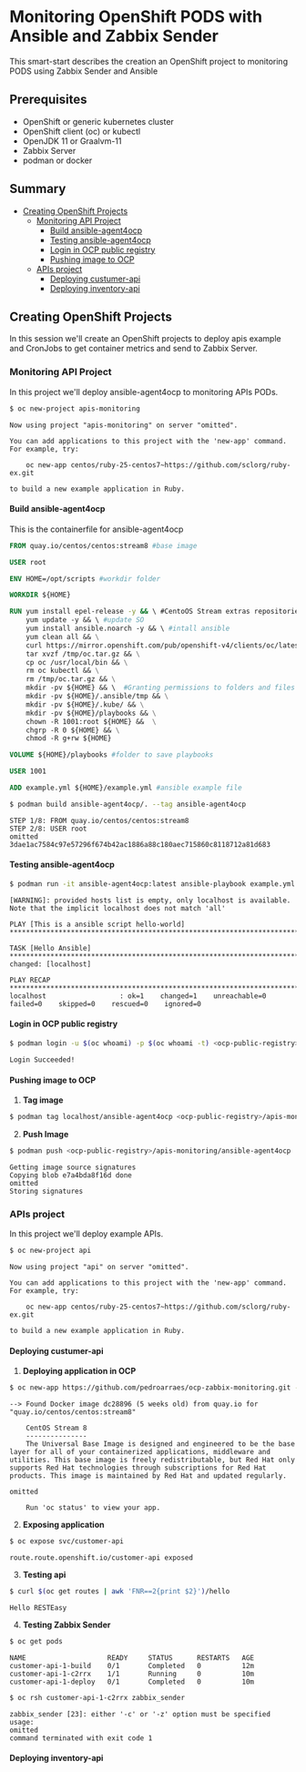 # Monitoring OpenShift PODS with Ansible and Zabbix Sender 
This smart-start describes the creation  an OpenShift project to monitoring PODS using Zabbix Sender and Ansible

## Prerequisites
* OpenShift or generic kubernetes cluster
* OpenShift client (oc) or kubectl
* OpenJDK 11 or Graalvm-11
* Zabbix Server
* podman or docker

## Summary

* [Creating OpenShift Projects](#creating-openshift-projects)
  * [Monitoring API Project](#monitoring-api-project])
    * [Build ansible-agent4ocp](#build-ansible-agent4ocp)
    * [Testing ansible-agent4ocp](#testing-ansible-agent4ocp)
    * [Login in OCP public registry](#login-in-ocp-public-registry)
    * [Pushing image to OCP](#pushing-image-to-ocp)
  * [APIs project](#apis-project)
    * [Deploying custumer-api](#deploying-custumer-api)
    * [Deploying inventory-api](#deploying-inventory-api)


## Creating OpenShift Projects
In this session we'll create an OpenShift projects to deploy apis example and CronJobs to get container metrics and send to Zabbix Server.

### Monitoring API Project
In this project we'll deploy ansible-agent4ocp to monitoring APIs PODs.

```bash
$ oc new-project apis-monitoring
```
```console
Now using project "apis-monitoring" on server "omitted".

You can add applications to this project with the 'new-app' command. For example, try:

    oc new-app centos/ruby-25-centos7~https://github.com/sclorg/ruby-ex.git

to build a new example application in Ruby.
```
#### Build ansible-agent4ocp
This is the containerfile for ansible-agent4ocp
```dockerfile
FROM quay.io/centos/centos:stream8 #base image

USER root

ENV HOME=/opt/scripts #workdir folder

WORKDIR ${HOME}  

RUN yum install epel-release -y && \ #CentoOS Stream extras repositories
    yum update -y && \ #update SO
    yum install ansible.noarch -y && \ #intall ansible
    yum clean all && \
    curl https://mirror.openshift.com/pub/openshift-v4/clients/oc/latest/linux/oc.tar.gz --output /tmp/oc.tar.gz && \ #download and install OpenShift Client
    tar xvzf /tmp/oc.tar.gz && \
    cp oc /usr/local/bin && \
    rm oc kubectl && \
    rm /tmp/oc.tar.gz && \
    mkdir -pv ${HOME} && \  #Granting permissions to folders and files
    mkdir -pv ${HOME}/.ansible/tmp && \
    mkdir -pv ${HOME}/.kube/ && \
    mkdir -pv ${HOME}/playbooks && \
    chown -R 1001:root ${HOME} &&  \
    chgrp -R 0 ${HOME} && \
    chmod -R g+rw ${HOME} 

VOLUME ${HOME}/playbooks #folder to save playbooks

USER 1001

ADD example.yml ${HOME}/example.yml #ansible example file
```
```bash
$ podman build ansible-agent4ocp/. --tag ansible-agent4ocp 
```
```console
STEP 1/8: FROM quay.io/centos/centos:stream8
STEP 2/8: USER root
omitted
3dae1ac7584c97e57296f674b42ac1886a88c180aec715860c8118712a81d683
```
#### Testing ansible-agent4ocp
```bash
$ podman run -it ansible-agent4ocp:latest ansible-playbook example.yml
```
```console
[WARNING]: provided hosts list is empty, only localhost is available. Note that the implicit localhost does not match 'all'

PLAY [This is a ansible script hello-world] **************************************************************************************************************************************************************************************************

TASK [Hello Ansible] *************************************************************************************************************************************************************************************************************************
changed: [localhost]

PLAY RECAP ***********************************************************************************************************************************************************************************************************************************
localhost                  : ok=1    changed=1    unreachable=0    failed=0    skipped=0    rescued=0    ignored=0   
```
#### Login in OCP public registry
```bash
$ podman login -u $(oc whoami) -p $(oc whoami -t) <ocp-public-registry>
```
```console
Login Succeeded!
```
#### Pushing image to OCP
1. **Tag image**
```bash
$ podman tag localhost/ansible-agent4ocp <ocp-public-registry>/apis-monitoring/ansible-agent4ocp
```

2. **Push Image**
```bash
$ podman push <ocp-public-registry>/apis-monitoring/ansible-agent4ocp
``` 
```console
Getting image source signatures
Copying blob e7a4bda8f16d done  
omitted
Storing signatures
```
### APIs project
In this project we'll deploy example APIs.
```bash
$ oc new-project api
``` 
```console
Now using project "api" on server "omitted".

You can add applications to this project with the 'new-app' command. For example, try:

    oc new-app centos/ruby-25-centos7~https://github.com/sclorg/ruby-ex.git

to build a new example application in Ruby.

```
#### Deploying custumer-api

1. **Deploying application in OCP**
```bash
$ oc new-app https://github.com/pedroarraes/ocp-zabbix-monitoring.git --context-dir=/customer-api --strategy=docker --name=customer-api
```
```console
--> Found Docker image dc28896 (5 weeks old) from quay.io for "quay.io/centos/centos:stream8"

    CentOS Stream 8 
    --------------- 
    The Universal Base Image is designed and engineered to be the base layer for all of your containerized applications, middleware and utilities. This base image is freely redistributable, but Red Hat only supports Red Hat technologies through subscriptions for Red Hat products. This image is maintained by Red Hat and updated regularly.

omitted

    Run 'oc status' to view your app.
```
2. **Exposing application**
```bash
$ oc expose svc/customer-api
```
```console
route.route.openshift.io/customer-api exposed
``` 
3. **Testing api**
```bash
$ curl $(oc get routes | awk 'FNR==2{print $2}')/hello
```
```console
Hello RESTEasy
```
4. **Testing Zabbix Sender**
```bash
$ oc get pods
```
```console
NAME                    READY     STATUS      RESTARTS   AGE
customer-api-1-build    0/1       Completed   0          12m
customer-api-1-c2rrx    1/1       Running     0          10m
customer-api-1-deploy   0/1       Completed   0          10m
```
```bash
$ oc rsh customer-api-1-c2rrx zabbix_sender
```
```console
zabbix_sender [23]: either '-c' or '-z' option must be specified
usage:
omitted
command terminated with exit code 1
```
#### Deploying inventory-api